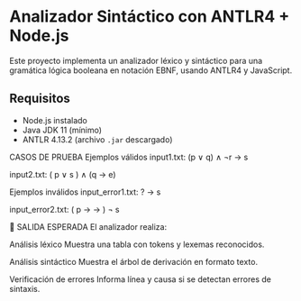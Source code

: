 # Analizador Sintáctico con ANTLR4 + Node.js

Este proyecto implementa un analizador léxico y sintáctico para una gramática lógica booleana en notación EBNF, usando ANTLR4 y JavaScript.

## Requisitos

- Node.js instalado
- Java JDK 11 (mínimo)
- ANTLR 4.13.2 (archivo `.jar` descargado)

CASOS DE PRUEBA 
Ejemplos válidos
input1.txt: (p ∨ q) ∧ ¬r → s

input2.txt: ( p ∨ s ) ∧ (q → e)

Ejemplos inválidos
input_error1.txt: ? → s

input_error2.txt: ( p → → ) ¬ s

🧾 SALIDA ESPERADA
El analizador realiza:

Análisis léxico
Muestra una tabla con tokens y lexemas reconocidos.

Análisis sintáctico
Muestra el árbol de derivación en formato texto.

Verificación de errores
Informa línea y causa si se detectan errores de sintaxis.